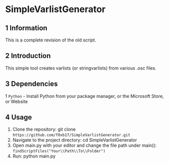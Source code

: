 # SimpleVarlistGenerator

## 1 Information
This is a complete revision of the old script. 

## 2 Introduction
This simple tool creates varlists (or stringvarlists) from various .osc files.

## 3 Dependencies
1 ``Python`` - Install Python from your package manager, or the Microsoft Store, or Website

## 4 Usage
1. Clone the repository: git clone ``https://github.com/f0xb17/SimpleVarlistGenerator.git``
2. Navigate to the project directory: cd SimpleVarlistGenerator
3. Open main.py with your editor and change the file path under main(): ``findScriptFiles("Your\\Path\\To\\Folder")``
4. Run: python main.py
